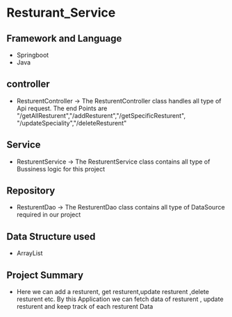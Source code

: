 # Resturant_Service
## Framework and Language 

* Springboot
* Java
## controller
* ResturentController -> The ResturentController class handles all type of Api request. The end Points are "/getAllResturent","/addResturent","/getSpecificResturent", "/updateSpeciality","/deleteResturent"
## Service
* ResturentService -> The ResturentService class contains all type of Bussiness logic for this project
## Repository
* ResturentDao -> The ResturentDao class contains all type of DataSource required in our project
## Data Structure used
* ArrayList
## Project Summary
* Here we can add a resturent, get resturent,update resturent ,delete resturent etc. By this Application we can fetch data of resturent , update resturent and keep track of each resturent Data

